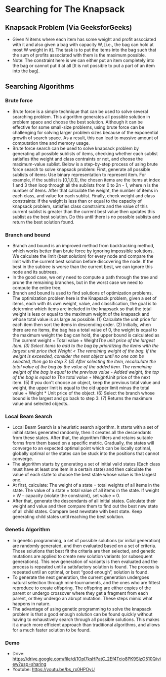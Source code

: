 # Searching for The Knapsack
## Knapsack Problem (Via GeeksforGeeks)
- Given N items where each item has some weight and profit associated with it and also given a bag with capacity W, [i.e., the bag can hold at most W weight in it]. The task is to put the items into the bag such that the sum of profits associated with them is the maximum possible. 
- Note: The constraint here is we can either put an item completely into the bag or cannot put it at all [It is not possible to put a part of an item into the bag].
## Searching Algorithms
### Brute force 
- Brute force is a simple technique that can be used to solve several searching problem. 
This algorithm generates all possible solution in problem space and choose the best 
solution. Although it can be effective for some small-size problems, using brute force 
can be challenging for solving larger problem sizes because of the exponential growth 
of search space. As a result, this can lead to massive amount of computation time and 
memory usage.
- Brute force search can be used to solve knapsack problem by generating all possible 
sublists of items, checking whether each sublist satisfies tthe weight and class 
contraints or not, and choose the maximum-value sublist. Below is a step-by-step 
process of using brute force search to solve knapsack problem: First, generate all possible sublists of items: Use binary representation to represent item. For example, if the sublist is [0,1,0,1], the chosen items are the items at index 1 and 3 then loop through all the sublists from 0 to 2n - 1, where n is the number of items. After that calculate the weight, the number of items in each class, and value for each sublist. Finally, check weight and class constraints: if the weight is less than or equal to the capacity of knapsack problem, satisfies class constraints and the value of this current sublist is greater than the current best value then updates this sublist as the best solution. Do this until there is no possible sublists and return the best solution found.
### Branch and bound
- Branch and bound is an improved method from backtracking method, which works 
better than brute force by ignoring impossible solutions. We calculate the limit (best solution) for every node and compare the limit with the current best solution before 
discovering the node. If the best in the subtree is worse than the current best, we can 
ignore this node and its subtrees.
- In the good case, we only need to compute a path through the tree and prune the 
remaining branches, but in the worst case we need to compute the entire tree.
- Branch and bound is used to find solutions of optimization problems. The optimization 
problem here is the Knapsack problem, given a set of items, each with its own weight, 
value, and classification, the goal is to determine which items are included in the 
knapsack so that the total weight is less or equal to the maximum weight of the 
knapsack and whose total value is as large as possible.
(1) Calculate the unit price for each item then sort the items in descending order.
(2) Initially, when there are no items, the bag has a total value of 0, the weight is equal to 
the maximum weight the bag can hold, the upper bound is calculated as The current weight = Total value + Weight*The unit price of the largest item.
(3) Select items to add to the bag by prioritizing the items with the largest unit price that 
Weight < The remaining weight of the bag. If the weight is exceeded, consider the next object until no one can be selected, then go to step 7.
(4) After selecting the item, recalculate the total value of the bag by the value of the added 
item. The remaining weight of the bag is equal to the previous value - Added weight, the top of the bag is equal to The total value + Weight*Unit price of the next item.
(5) If you don't choose an object, keep the previous total value and weight, the upper limit is equal to the old upper limit minus the total value + Weight * Unit price of the object.
(6) Select the branch whose bound is the largest and go back to step 3.
(7) Returns the maximum value and selected objects..
### Local Beam Search
- Local Beam Search is a heuristic search algorithm. It starts with a set of initial states 
generated randomly, then it creates all the descendants from these states. After that, 
the algorithm filters and retains suitable forms from them based on a specific metric. 
Gradually, the states will converge to an expected optimal point which can be locally 
optimal, globally optimal or the states can be stuck into the positions that cannot 
converge.
- The algorithm starts by generating a set of initial valid states (Each class must have at least one item in a certain state) and then calculate the value of each state to choose 
the best state whose value is the largest one. 
- At first, calculate: The weight of a state = total weights of all items in the state. The value of a state = total value of all items in the state. If weight > W – capacity (violate 
the constraint), set value = 0.
- After that, generate the descendants of all initial states. Calculate their weight and value and then compare them to find out the best new state of all child states. Compare best newstate with best state. Keep generating child states until reaching the best solution.
### Genetic Algorithm
- In genetic programming, a set of possible solutions (or initial generation) are randomly 
generated, and then evaluated based on a set of criteria. Those solutions that best fit the criteria are then selected, and genetic mutations are applied to create new solution variants (or subsequent generations). This new generation of variants is then evaluated and the process is repeated until a satisfactory solution is found. The process is repeated until an optimal, or best “good enough”, solution is found.
- To generate the next generation, the current generation undergoes natural selection through mini-tournaments, and the ones who are fittest reproduce to create offspring. The offspring are either copies of the parent or undergo crossover where they get a fragment from each parent, or they undergo an abrupt mutation. These steps mimic what happens in nature.
- The advantage of using genetic programming to solve the knapsack problem is that a good enough solution can be found quickly without having to exhaustively search through all possible solutions. This makes it a much more efficient approach than traditional algorithms, and allows for a much faster solution to be found.
### Demo 
- Drive: https://drive.google.com/file/d/1Opl7ksHPatC_2Ef4Tcio8PK9SlzO510Q/view?usp=sharing
- Youtube: https://youtu.be/bs_rx0HPOyU
